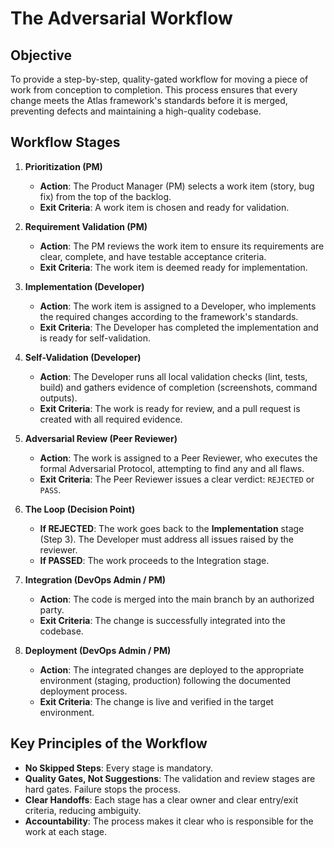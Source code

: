 # The Adversarial Workflow

## Objective

To provide a step-by-step, quality-gated workflow for moving a piece of work from conception to completion. This process ensures that every change meets the Atlas framework's standards before it is merged, preventing defects and maintaining a high-quality codebase.

## Workflow Stages

1.  **Prioritization (PM)**
    -   **Action**: The Product Manager (PM) selects a work item (story, bug fix) from the top of the backlog.
    -   **Exit Criteria**: A work item is chosen and ready for validation.

2.  **Requirement Validation (PM)**
    -   **Action**: The PM reviews the work item to ensure its requirements are clear, complete, and have testable acceptance criteria.
    -   **Exit Criteria**: The work item is deemed ready for implementation.

3.  **Implementation (Developer)**
    -   **Action**: The work item is assigned to a Developer, who implements the required changes according to the framework's standards.
    -   **Exit Criteria**: The Developer has completed the implementation and is ready for self-validation.

4.  **Self-Validation (Developer)**
    -   **Action**: The Developer runs all local validation checks (lint, tests, build) and gathers evidence of completion (screenshots, command outputs).
    -   **Exit Criteria**: The work is ready for review, and a pull request is created with all required evidence.

5.  **Adversarial Review (Peer Reviewer)**
    -   **Action**: The work is assigned to a Peer Reviewer, who executes the formal Adversarial Protocol, attempting to find any and all flaws.
    -   **Exit Criteria**: The Peer Reviewer issues a clear verdict: `REJECTED` or `PASS`.

6.  **The Loop (Decision Point)**
    -   **If REJECTED**: The work goes back to the **Implementation** stage (Step 3). The Developer must address all issues raised by the reviewer.
    -   **If PASSED**: The work proceeds to the Integration stage.

7.  **Integration (DevOps Admin / PM)**
    -   **Action**: The code is merged into the main branch by an authorized party.
    -   **Exit Criteria**: The change is successfully integrated into the codebase.

8.  **Deployment (DevOps Admin / PM)**
    -   **Action**: The integrated changes are deployed to the appropriate environment (staging, production) following the documented deployment process.
    -   **Exit Criteria**: The change is live and verified in the target environment.

## Key Principles of the Workflow

-   **No Skipped Steps**: Every stage is mandatory.
-   **Quality Gates, Not Suggestions**: The validation and review stages are hard gates. Failure stops the process.
-   **Clear Handoffs**: Each stage has a clear owner and clear entry/exit criteria, reducing ambiguity.
-   **Accountability**: The process makes it clear who is responsible for the work at each stage.
